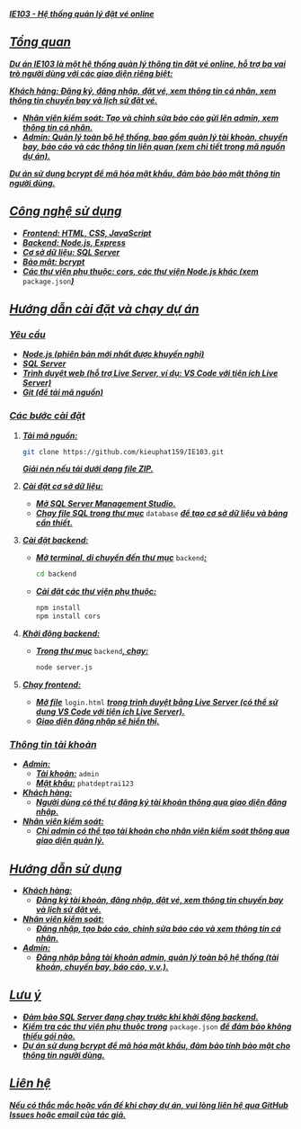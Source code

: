 ***<u>IE103 - Hệ thống quản lý đặt vé online</u>***

## ***<u>Tổng quan</u>***

***<u>Dự án IE103 là một hệ thống quản lý thông tin đặt vé online, hỗ trợ ba vai trò người dùng với các giao diện riêng biệt:</u>***

***<u>Khách hàng: Đăng ký, đăng nhập, đặt vé, xem thông tin cá nhân, xem thông tin chuyến bay và lịch sử đặt vé.</u>***

- ***<u>Nhân viên kiểm soát: Tạo và chỉnh sửa báo cáo gửi lên admin, xem thông tin cá nhân.</u>***
- ***<u>Admin: Quản lý toàn bộ hệ thống, bao gồm quản lý tài khoản, chuyến bay, báo cáo và các thông tin liên quan (xem chi tiết trong mã nguồn dự án).</u>***

***<u>Dự án sử dụng bcrypt để mã hóa mật khẩu, đảm bảo bảo mật thông tin người dùng.</u>***

## ***<u>Công nghệ sử dụng</u>***

- ***<u>Frontend: HTML, CSS, JavaScript</u>***
- ***<u>Backend: Node.js, Express</u>***
- ***<u>Cơ sở dữ liệu: SQL Server</u>***
- ***<u>Bảo mật: bcrypt</u>***
- ***<u>Các thư viện phụ thuộc: cors, các thư viện Node.js khác (xem</u>*** `package.json`***<u>)</u>***

## ***<u>Hướng dẫn cài đặt và chạy dự án</u>***

### ***<u>Yêu cầu</u>***

- ***<u>Node.js (phiên bản mới nhất được khuyến nghị)</u>***
- ***<u>SQL Server</u>***
- ***<u>Trình duyệt web (hỗ trợ Live Server, ví dụ: VS Code với tiện ích Live Server)</u>***
- ***<u>Git (để tải mã nguồn)</u>***

### ***<u>Các bước cài đặt</u>***

1. ***<u>Tải mã nguồn:</u>***

   ```bash
   git clone https://github.com/kieuphat159/IE103.git
   ```

   ***<u>Giải nén nếu tải dưới dạng file ZIP.</u>***

2. ***<u>Cài đặt cơ sở dữ liệu:</u>***

   - ***<u>Mở SQL Server Management Studio.</u>***
   - ***<u>Chạy file SQL trong thư mục</u>*** `database` ***<u>để tạo cơ sở dữ liệu và bảng cần thiết.</u>***

3. ***<u>Cài đặt backend:</u>***

   - ***<u>Mở terminal, di chuyển đến thư mục</u>*** `backend`***<u>:</u>***

     ```bash
     cd backend
     ```

   - ***<u>Cài đặt các thư viện phụ thuộc:</u>***

     ```bash
     npm install
     npm install cors
     ```

4. ***<u>Khởi động backend:</u>***

   - ***<u>Trong thư mục</u>*** `backend`***<u>, chạy:</u>***

     ```bash
     node server.js
     ```

5. ***<u>Chạy frontend:</u>***

   - ***<u>Mở file</u>*** `login.html` ***<u>trong trình duyệt bằng Live Server (có thể sử dụng VS Code với tiện ích Live Server).</u>***
   - ***<u>Giao diện đăng nhập sẽ hiển thị.</u>***

### ***<u>Thông tin tài khoản</u>***

- ***<u>Admin:</u>***
  - ***<u>Tài khoản:</u>*** `admin`
  - ***<u>Mật khẩu:</u>*** `phatdeptrai123`
- ***<u>Khách hàng:</u>***
  - ***<u>Người dùng có thể tự đăng ký tài khoản thông qua giao diện đăng nhập.</u>***
- ***<u>Nhân viên kiểm soát:</u>***
  - ***<u>Chỉ admin có thể tạo tài khoản cho nhân viên kiểm soát thông qua giao diện quản lý.</u>***

## ***<u>Hướng dẫn sử dụng</u>***

- ***<u>Khách hàng:</u>***
  - ***<u>Đăng ký tài khoản, đăng nhập, đặt vé, xem thông tin chuyến bay và lịch sử đặt vé.</u>***
- ***<u>Nhân viên kiểm soát:</u>***
  - ***<u>Đăng nhập, tạo báo cáo, chỉnh sửa báo cáo và xem thông tin cá nhân.</u>***
- ***<u>Admin:</u>***
  - ***<u>Đăng nhập bằng tài khoản admin, quản lý toàn bộ hệ thống (tài khoản, chuyến bay, báo cáo, v.v.).</u>***

## ***<u>Lưu ý</u>***

- ***<u>Đảm bảo SQL Server đang chạy trước khi khởi động backend.</u>***
- ***<u>Kiểm tra các thư viện phụ thuộc trong</u>*** `package.json` ***<u>để đảm bảo không thiếu gói nào.</u>***
- ***<u>Dự án sử dụng bcrypt để mã hóa mật khẩu, đảm bảo tính bảo mật cho thông tin người dùng.</u>***

## ***<u>Liên hệ</u>***

***<u>Nếu có thắc mắc hoặc vấn đề khi chạy dự án, vui lòng liên hệ qua GitHub Issues hoặc email của tác giả.</u>***
